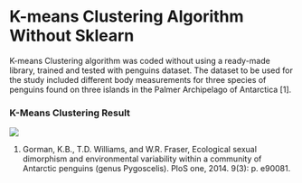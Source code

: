# K-means Clustering Algorithm Without Sklearn
K-means Clustering algorithm was coded without using a ready-made library, trained and tested with penguins dataset. The dataset to be used for the study included different body measurements for three species of penguins found on three islands in the Palmer Archipelago of Antarctica [1].

### K-Means Clustering Result
<img src="./k-means.jpg">

1. Gorman, K.B., T.D. Williams, and W.R. Fraser, Ecological sexual dimorphism and environmental variability within a community of Antarctic penguins (genus Pygoscelis). PloS one, 2014. 9(3): p. e90081.
